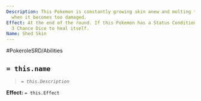 ```yaml
---
Description: This Pokemon is constantly growing skin anew and molting the old one
  when it becomes too damaged.
Effect: At the end of the round. If this Pokemon has a Status Condition, it rolls
  3 Chance Dice to heal itself.
Name: Shed Skin
---
```


#PokeroleSRD/Abilities

## `= this.name`

> *`= this.Description`*

**Effect:** `= this.Effect`
